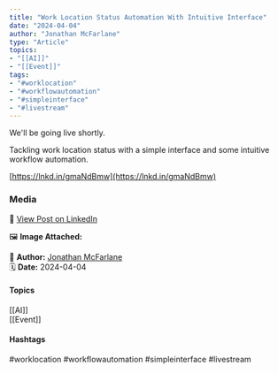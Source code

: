 ```yaml
---
title: "Work Location Status Automation With Intuitive Interface"  
date: "2024-04-04"  
author: "Jonathan McFarlane"  
type: "Article"  
topics:  
- "[[AI]]"  
- "[[Event]]"  
tags:  
- "#worklocation"  
- "#workflowautomation"  
- "#simpleinterface"  
- "#livestream"  
---
```

We'll be going live shortly.

Tackling work location status with a simple interface and some intuitive workflow automation.

[https://lnkd.in/gmaNdBmw](https://lnkd.in/gmaNdBmw)

### Media

🔗 [View Post on LinkedIn](https://www.linkedin.com/feed/update/urn:li:activity:7181552795861360641)  
  
🖼 **Image Attached:**  
  
  
👤 **Author:** [Jonathan McFarlane](https://www.linkedin.com/in/jonathanmcfarlane/)  
🗓️ **Date:** 2024-04-04

#### Topics

[[AI]]  
[[Event]]  

#### Hashtags

#worklocation #workflowautomation #simpleinterface #livestream